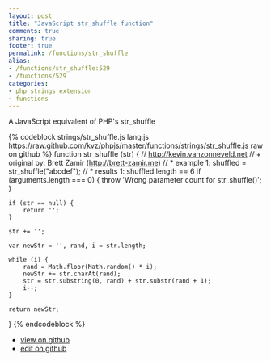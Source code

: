 ```yaml
---
layout: post
title: "JavaScript str_shuffle function"
comments: true
sharing: true
footer: true
permalink: /functions/str_shuffle
alias:
- /functions/str_shuffle:529
- /functions/529
categories:
- php strings extension
- functions
---
```

A JavaScript equivalent of PHP's str_shuffle

<!-- more -->

{% codeblock strings/str_shuffle.js lang:js https://raw.github.com/kvz/phpjs/master/functions/strings/str_shuffle.js raw on github %}
function str_shuffle (str) {
    // http://kevin.vanzonneveld.net
    // +   original by: Brett Zamir (http://brett-zamir.me)
    // *     example 1: shuffled = str_shuffle("abcdef");
    // *     results 1: shuffled.length == 6
    if (arguments.length === 0) {
        throw 'Wrong parameter count for str_shuffle()';
    }
    
    if (str == null) {
        return '';
    }
    
    str += '';

    var newStr = '', rand, i = str.length;

    while (i) {
        rand = Math.floor(Math.random() * i);
        newStr += str.charAt(rand);
        str = str.substring(0, rand) + str.substr(rand + 1);
        i--;
    }

    return newStr;
}
{% endcodeblock %}

 - [view on github](https://github.com/kvz/phpjs/blob/master/functions/strings/str_shuffle.js)
 - [edit on github](https://github.com/kvz/phpjs/edit/master/functions/strings/str_shuffle.js)

